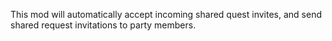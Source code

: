 This mod will automatically accept incoming shared quest invites, and send shared request invitations to party members.